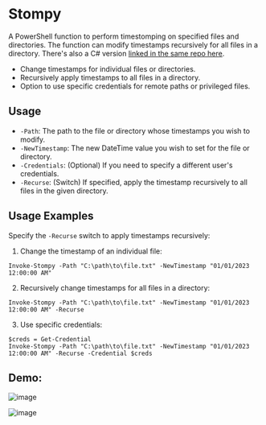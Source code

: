 # Stompy
A PowerShell function to perform timestomping on specified files and directories. The function can modify timestamps recursively for all files in a directory. There's also a C# version [linked in the same repo here](https://github.com/ZephrFish/Stompy/tree/main/StompySharps).

- Change timestamps for individual files or directories.
- Recursively apply timestamps to all files in a directory.
- Option to use specific credentials for remote paths or privileged files.

## Usage
- `-Path`: The path to the file or directory whose timestamps you wish to modify.
- `-NewTimestamp`: The new DateTime value you wish to set for the file or directory.
- `-Credentials`: (Optional) If you need to specify a different user's credentials.
- `-Recurse`: (Switch) If specified, apply the timestamp recursively to all files in the given directory.

## Usage Examples
Specify the `-Recurse` switch to apply timestamps recursively:

1. Change the timestamp of an individual file:
```
Invoke-Stompy -Path "C:\path\to\file.txt" -NewTimestamp "01/01/2023 12:00:00 AM"
```

2. Recursively change timestamps for all files in a directory:
```
Invoke-Stompy -Path "C:\path\to\file.txt" -NewTimestamp "01/01/2023 12:00:00 AM" -Recurse 
```

3. Use specific credentials:
```
$creds = Get-Credential
Invoke-Stompy -Path "C:\path\to\file.txt" -NewTimestamp "01/01/2023 12:00:00 AM" -Recurse -Credential $creds
```

## Demo:
![image](https://github.com/ZephrFish/Stompy/assets/5783068/0ba615ca-ba50-4435-be5c-2e9b0983bc2b)


![image](https://github.com/ZephrFish/Stompy/assets/5783068/e8f9ae8e-bcdd-4a1d-8d68-7f787021164e)
